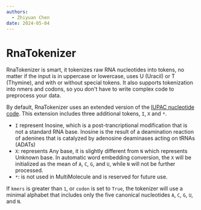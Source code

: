```yaml
---
authors:
  - Zhiyuan Chen
date: 2024-05-04
---
```


# RnaTokenizer

RnaTokenizer is smart, it tokenizes raw RNA nucleotides into tokens, no matter if the input is in uppercase or lowercase, uses U (Uracil) or T (Thymine), and with or without special tokens.
It also supports tokenization into nmers and codons, so you don't have to write complex code to preprocess your data.

By default, RnaTokenizer uses an extended version of the [IUPAC nucleotide code](https://www.bioinformatics.org/sms2/iupac.html).
This extension includes three additional tokens, `I`, `X` and `*`.

- `I` represent Inosine, which is a post-trancriptional modification that is not a standard RNA base.
  Inosine is the result of a deamination reaction of adenines that is catalyzed by adenosine deaminases acting on tRNAs (ADATs)
- `X`: represents Any base, it is slightly different from `N` which represents Unknown base.
  In automatic word embedding conversion, the `X` will be initialized as the mean of `A`, `C`, `G`, and `U`, while `N` will not be further processed.
- `*`: is not used in MultiMolecule and is reserved for future use.

If `kmers` is greater than `1`, or `codon` is set to `True`, the tokenizer will use a minimal alphabet that includes only the five canonical nucleotides `A`, `C`, `G`, `U`, and `N`.
